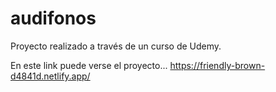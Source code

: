 # audifonos

Proyecto realizado a través de un curso de Udemy.

En este link puede verse el proyecto...
https://friendly-brown-d4841d.netlify.app/
